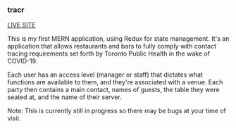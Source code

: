 ### tracr
[LIVE SITE](https://warm-tor-19038.herokuapp.com/login)

This is my first MERN application, using Redux for state management. It's an application that allows restaurants and bars to fully comply with contact tracing requirements set forth by Toronto Public Health in the wake of COVID-19.

Each user has an access level (manager or staff) that dictates what functions are available to them, and they're associated with a venue. Each party then contains a main contact, names of guests, the table they were seated at, and the name of their server.

Note: This is currently still in progress so there may be bugs at your time of visit.
